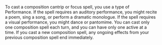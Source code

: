 To cast a composition cantrip or focus spell, you use a type of Performance. If the spell requires an auditory performance, you might recite a poem, sing a song, or perform a dramatic monologue. If the spell requires a visual performance, you might dance or pantomime. You can cast only one composition spell each turn, and you can have only one active at a time. If you cast a new composition spell, any ongoing effects from your previous composition spell end immediately.